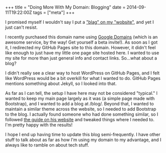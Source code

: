 +++
title = "Doing More With My Domain: Blogging"
date = 2014-09-11T19:22:00Z
tags = ["meta"]
+++

I promised myself I wouldn't say I put a ["blag" on my "wobsite"](http://xkcd.com/148/), and yet I just can't resist.

I recently purchased this domain name using [Google Domains](http://domains.google.com) (which is an awesome service, by the way! Get yourself a beta invite!). As soon as I got it, I redirected my GitHub Pages site to this domain. However, it didn't feel like enough to just have my little one page site hosted here. I wanted to use my site for more than just general info and contact links. So...what about a blog?

I didn't really see a clear way to host WordPress on GitHub Pages, and I felt like WordPress would be a bit overkill for what I wanted to do. GitHub Pages mentions something about Jekyll, so I looked into that.

As far as I can tell, the setup I have here may not be considered "typical." I wanted to keep my main page largely as it was (a simple page made with Bootstrap), and I wanted to add a blog at /blog/. Beyond that, I wanted to maintain a similar theme across the website, so I needed to add Bootstrap to the blog. I actually found someone who had done something similar, so I followed [the guide on his website](https://www.andrewmunsell.com/tutorials/jekyll-by-example/tutorial) and tweaked things where I needed to. I'm pretty happy with the results!

I hope I end up having time to update this blog semi-frequently. I have other stuff to talk about as far as how I'm using my domain to my advantage, and I always like to ramble on about tech stuff.
